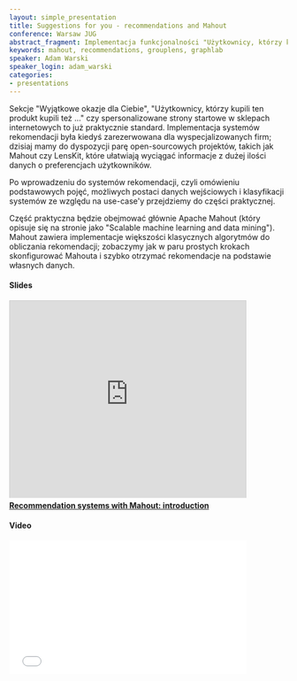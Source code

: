 ```yaml
---
layout: simple_presentation
title: Suggestions for you - recommendations and Mahout
conference: Warsaw JUG
abstract_fragment: Implementacja funkcjonalności "Użytkownicy, którzy kupili ten produkt kupili też ..." z użyciem Mahout
keywords: mahout, recommendations, grouplens, graphlab
speaker: Adam Warski
speaker_login: adam_warski
categories:
- presentations
---
```


Sekcje "Wyjątkowe okazje dla Ciebie", "Użytkownicy, którzy kupili ten produkt kupili też ..." czy spersonalizowane
strony startowe w sklepach internetowych to już praktycznie standard. Implementacja systemów rekomendacji
była kiedyś zarezerwowana dla wyspecjalizowanych firm; dzisiaj mamy do dyspozycji parę open-sourcowych projektów,
takich jak Mahout czy LensKit, które ułatwiają wyciągać informacje z dużej ilości danych o preferencjach użytkowników.

Po wprowadzeniu do systemów rekomendacji, czyli omówieniu podstawowych pojęć, możliwych postaci danych wejściowych
i klasyfikacji systemów ze względu na use-case'y przejdziemy do części praktycznej.

Część praktyczna będzie obejmować głównie Apache Mahout (który opisuje się na stronie jako "Scalable machine learning
and data mining"). Mahout zawiera implementacje większości klasycznych algorytmów do obliczania rekomendacji; zobaczymy
jak w paru prostych krokach skonfigurować Mahouta i szybko otrzymać rekomendacje na podstawie własnych danych.

<h4>Slides</h4>
<iframe src="https://www.slideshare.net/slideshow/embed_code/27941718" width="427" height="356" frameborder="0" marginwidth="0" marginheight="0" scrolling="no" style="border:1px solid #CCC;border-width:1px 1px 0;margin-bottom:5px" allowfullscreen> </iframe> <div style="margin-bottom:5px"> <strong> <a href="https://www.slideshare.net/adamw1pl/mahout-wjug" title="Recommendation systems with Mahout: introduction" target="_blank">Recommendation systems with Mahout: introduction</a> </strong></strong> </div>

<h4>Video</h4>
<iframe width="429" height="241" src="//www.youtube.com/embed/qS11WowjihE" frameborder="0" allowfullscreen></iframe>
